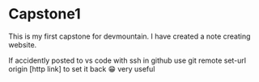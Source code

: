 # Capstone1
This is my first capstone for devmountain. I have created a note creating website.

If accidently posted to vs code with ssh in github use git remote set-url origin [http link] to set it back 😁 very useful
